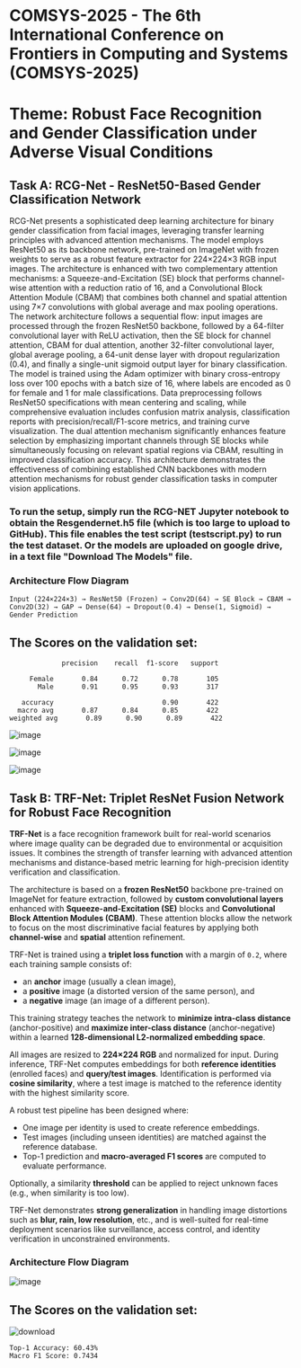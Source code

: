 # COMSYS-2025 - The 6th International Conference on Frontiers in Computing and Systems (COMSYS-2025)
# Theme: Robust Face Recognition and Gender Classification under Adverse Visual Conditions

## Task A: RCG-Net - ResNet50-Based Gender Classification Network
RCG-Net presents a sophisticated deep learning architecture for binary gender classification from facial images, leveraging transfer learning principles with advanced attention mechanisms. The model employs ResNet50 as its backbone network, pre-trained on ImageNet with frozen weights to serve as a robust feature extractor for 224×224×3 RGB input images. The architecture is enhanced with two complementary attention mechanisms: a Squeeze-and-Excitation (SE) block that performs channel-wise attention with a reduction ratio of 16, and a Convolutional Block Attention Module (CBAM) that combines both channel and spatial attention using 7×7 convolutions with global average and max pooling operations.
The network architecture follows a sequential flow: input images are processed through the frozen ResNet50 backbone, followed by a 64-filter convolutional layer with ReLU activation, then the SE block for channel attention, CBAM for dual attention, another 32-filter convolutional layer, global average pooling, a 64-unit dense layer with dropout regularization (0.4), and finally a single-unit sigmoid output layer for binary classification. The model is trained using the Adam optimizer with binary cross-entropy loss over 100 epochs with a batch size of 16, where labels are encoded as 0 for female and 1 for male classifications.
Data preprocessing follows ResNet50 specifications with mean centering and scaling, while comprehensive evaluation includes confusion matrix analysis, classification reports with precision/recall/F1-score metrics, and training curve visualization. The dual attention mechanism significantly enhances feature selection by emphasizing important channels through SE blocks while simultaneously focusing on relevant spatial regions via CBAM, resulting in improved classification accuracy. This architecture demonstrates the effectiveness of combining established CNN backbones with modern attention mechanisms for robust gender classification tasks in computer vision applications.

### To run the setup, simply run the RCG-NET Jupyter notebook to obtain the Resgendernet.h5 file (which is too large to upload to GitHub). This file enables the test script (testscript.py) to run the test dataset. Or the models are uploaded on google drive, in a text file "Download The Models" file. 

### Architecture Flow Diagram
```
Input (224×224×3) → ResNet50 (Frozen) → Conv2D(64) → SE Block → CBAM → Conv2D(32) → GAP → Dense(64) → Dropout(0.4) → Dense(1, Sigmoid) → Gender Prediction
```
## The Scores on the validation set:
 ```
              precision    recall  f1-score   support

      Female       0.84      0.72      0.78       105
        Male       0.91      0.95      0.93       317

    accuracy                           0.90       422
   macro avg       0.87      0.84      0.85       422
weighted avg       0.89      0.90      0.89       422
```

![image](https://github.com/user-attachments/assets/18e0c9a7-2d6a-4803-8654-0218e8ff7181)

![image](https://github.com/user-attachments/assets/b61fdf41-09bc-4b35-8122-185bd19dcbdd)

![image](https://github.com/user-attachments/assets/21127d7e-146b-470c-b91e-5fea95654063)

## Task B: TRF-Net: Triplet ResNet Fusion Network for Robust Face Recognition

**TRF-Net** is a face recognition framework built for real-world scenarios where image quality can be degraded due to environmental or acquisition issues. It combines the strength of transfer learning with advanced attention mechanisms and distance-based metric learning for high-precision identity verification and classification.

The architecture is based on a **frozen ResNet50** backbone pre-trained on ImageNet for feature extraction, followed by **custom convolutional layers** enhanced with **Squeeze-and-Excitation (SE)** blocks and **Convolutional Block Attention Modules (CBAM)**. These attention blocks allow the network to focus on the most discriminative facial features by applying both **channel-wise** and **spatial** attention refinement.

TRF-Net is trained using a **triplet loss function** with a margin of `0.2`, where each training sample consists of:

* an **anchor** image (usually a clean image),
* a **positive** image (a distorted version of the same person), and
* a **negative** image (an image of a different person).

This training strategy teaches the network to **minimize intra-class distance** (anchor-positive) and **maximize inter-class distance** (anchor-negative) within a learned **128-dimensional L2-normalized embedding space**.

All images are resized to **224×224 RGB** and normalized for input. During inference, TRF-Net computes embeddings for both **reference identities** (enrolled faces) and **query/test images**. Identification is performed via **cosine similarity**, where a test image is matched to the reference identity with the highest similarity score.

A robust test pipeline has been designed where:

* One image per identity is used to create reference embeddings.
* Test images (including unseen identities) are matched against the reference database.
* Top-1 prediction and **macro-averaged F1 scores** are computed to evaluate performance.

Optionally, a similarity **threshold** can be applied to reject unknown faces (e.g., when similarity is too low).

TRF-Net demonstrates **strong generalization** in handling image distortions such as **blur, rain, low resolution**, etc., and is well-suited for real-time deployment scenarios like surveillance, access control, and identity verification in unconstrained environments.


### Architecture Flow Diagram
![image](https://github.com/user-attachments/assets/ba2201e1-4f59-42be-b185-4508a0dae484)
## The Scores on the validation set:
![download](https://github.com/user-attachments/assets/0cbe1545-015c-403d-9c78-c9576166aaac)

```
Top-1 Accuracy: 60.43%
Macro F1 Score: 0.7434
```
